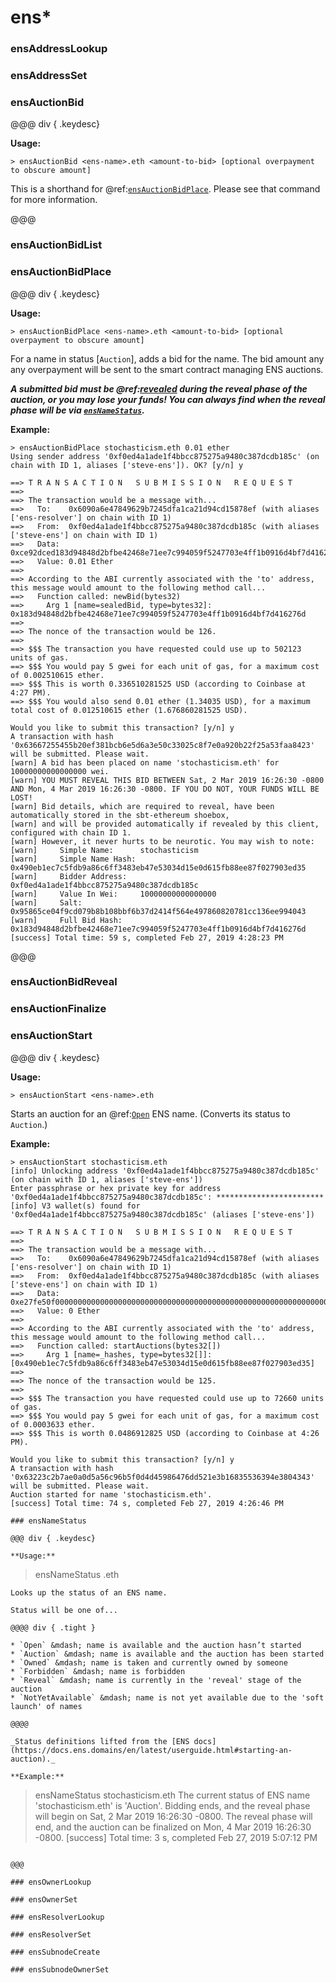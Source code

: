 # ens*

### ensAddressLookup

### ensAddressSet


### ensAuctionBid

@@@ div { .keydesc}

**Usage:**
```
> ensAuctionBid <ens-name>.eth <amount-to-bid> [optional overpayment to obscure amount]
```
This is a shorthand for @ref:[`ensAuctionBidPlace`](#ensauctionbidplace). Please see that command for more information.

@@@

### ensAuctionBidList

### ensAuctionBidPlace

@@@ div { .keydesc}

**Usage:**
```
> ensAuctionBidPlace <ens-name>.eth <amount-to-bid> [optional overpayment to obscure amount]
```
For a name in status [`Auction`], adds a bid for the name. The bid amount any any overpayment will be sent to the smart contract managing ENS auctions.

_**A submitted bid must be @ref:[revealed](#ensauctionbidreveal) during the reveal phase of the auction, or you may lose your funds! You can always find when the reveal phase will be via [`ensNameStatus`](#ensnamestatus).**_

**Example:**
```
> ensAuctionBidPlace stochasticism.eth 0.01 ether
Using sender address '0xf0ed4a1ade1f4bbcc875275a9480c387dcdb185c' (on chain with ID 1, aliases ['steve-ens']). OK? [y/n] y

==> T R A N S A C T I O N   S U B M I S S I O N   R E Q U E S T
==>
==> The transaction would be a message with...
==>   To:    0x6090a6e47849629b7245dfa1ca21d94cd15878ef (with aliases ['ens-resolver'] on chain with ID 1)
==>   From:  0xf0ed4a1ade1f4bbcc875275a9480c387dcdb185c (with aliases ['steve-ens'] on chain with ID 1)
==>   Data:  0xce92dced183d94848d2bfbe42468e71ee7c994059f5247703e4ff1b0916d4bf7d416276d
==>   Value: 0.01 Ether
==>
==> According to the ABI currently associated with the 'to' address, this message would amount to the following method call...
==>   Function called: newBid(bytes32)
==>     Arg 1 [name=sealedBid, type=bytes32]: 0x183d94848d2bfbe42468e71ee7c994059f5247703e4ff1b0916d4bf7d416276d
==>
==> The nonce of the transaction would be 126.
==>
==> $$$ The transaction you have requested could use up to 502123 units of gas.
==> $$$ You would pay 5 gwei for each unit of gas, for a maximum cost of 0.002510615 ether.
==> $$$ This is worth 0.336510281525 USD (according to Coinbase at 4:27 PM).
==> $$$ You would also send 0.01 ether (1.34035 USD), for a maximum total cost of 0.012510615 ether (1.676860281525 USD).

Would you like to submit this transaction? [y/n] y
A transaction with hash '0x63667255455b20ef381bcb6e5d6a3e50c33025c8f7e0a920b22f25a53faa8423' will be submitted. Please wait.
[warn] A bid has been placed on name 'stochasticism.eth' for 10000000000000000 wei.
[warn] YOU MUST REVEAL THIS BID BETWEEN Sat, 2 Mar 2019 16:26:30 -0800 AND Mon, 4 Mar 2019 16:26:30 -0800. IF YOU DO NOT, YOUR FUNDS WILL BE LOST!
[warn] Bid details, which are required to reveal, have been automatically stored in the sbt-ethereum shoebox,
[warn] and will be provided automatically if revealed by this client, configured with chain ID 1.
[warn] However, it never hurts to be neurotic. You may wish to note:
[warn]     Simple Name:      stochasticism
[warn]     Simple Name Hash: 0x490eb1ec7c5fdb9a86c6ff3483eb47e53034d15e0d615fb88ee87f027903ed35
[warn]     Bidder Address:   0xf0ed4a1ade1f4bbcc875275a9480c387dcdb185c
[warn]     Value In Wei:     10000000000000000
[warn]     Salt:             0x95865ce04f9cd079b8b108bbf6b37d2414f564e497860820781cc136ee994043
[warn]     Full Bid Hash:    0x183d94848d2bfbe42468e71ee7c994059f5247703e4ff1b0916d4bf7d416276d
[success] Total time: 59 s, completed Feb 27, 2019 4:28:23 PM
```
@@@

### ensAuctionBidReveal

### ensAuctionFinalize

### ensAuctionStart

@@@ div { .keydesc}

**Usage:**
```
> ensAuctionStart <ens-name>.eth
```

Starts an auction for an @ref:[`Open`](#ensnamestatus) ENS name. (Converts its status to `Auction`.)

**Example:**
```
> ensAuctionStart stochasticism.eth
[info] Unlocking address '0xf0ed4a1ade1f4bbcc875275a9480c387dcdb185c' (on chain with ID 1, aliases ['steve-ens'])
Enter passphrase or hex private key for address '0xf0ed4a1ade1f4bbcc875275a9480c387dcdb185c': ************************
[info] V3 wallet(s) found for '0xf0ed4a1ade1f4bbcc875275a9480c387dcdb185c' (aliases ['steve-ens'])

==> T R A N S A C T I O N   S U B M I S S I O N   R E Q U E S T
==>
==> The transaction would be a message with...
==>   To:    0x6090a6e47849629b7245dfa1ca21d94cd15878ef (with aliases ['ens-resolver'] on chain with ID 1)
==>   From:  0xf0ed4a1ade1f4bbcc875275a9480c387dcdb185c (with aliases ['steve-ens'] on chain with ID 1)
==>   Data:  0xe27fe50f00000000000000000000000000000000000000000000000000000000000000200000000000000000000000000000000000000000000000000000000000000001490eb1ec7c5fdb9a86c6ff3483eb47e53034d15e0d615fb88ee87f027903ed35
==>   Value: 0 Ether
==>
==> According to the ABI currently associated with the 'to' address, this message would amount to the following method call...
==>   Function called: startAuctions(bytes32[])
==>     Arg 1 [name=_hashes, type=bytes32[]]: [0x490eb1ec7c5fdb9a86c6ff3483eb47e53034d15e0d615fb88ee87f027903ed35]
==>
==> The nonce of the transaction would be 125.
==>
==> $$$ The transaction you have requested could use up to 72660 units of gas.
==> $$$ You would pay 5 gwei for each unit of gas, for a maximum cost of 0.0003633 ether.
==> $$$ This is worth 0.0486912825 USD (according to Coinbase at 4:26 PM).

Would you like to submit this transaction? [y/n] y
A transaction with hash '0x63223c2b7ae0a0d5a56c96b5f0d4d45986476dd521e3b16835536394e3804343' will be submitted. Please wait.
Auction started for name 'stochasticism.eth'.
[success] Total time: 74 s, completed Feb 27, 2019 4:26:46 PM

### ensNameStatus

@@@ div { .keydesc}

**Usage:**
```
> ensNameStatus <ens-name>.eth
```
Looks up the status of an ENS name.

Status will be one of...

@@@@ div { .tight }

* `Open` &mdash; name is available and the auction hasn’t started
* `Auction` &mdash; name is available and the auction has been started
* `Owned` &mdash; name is taken and currently owned by someone
* `Forbidden` &mdash; name is forbidden
* `Reveal` &mdash; name is currently in the 'reveal' stage of the auction
* `NotYetAvailable` &mdash; name is not yet available due to the 'soft launch' of names

@@@@

_Status definitions lifted from the [ENS docs](https://docs.ens.domains/en/latest/userguide.html#starting-an-auction)._

**Example:**
```
> ensNameStatus stochasticism.eth
The current status of ENS name 'stochasticism.eth' is 'Auction'.
Bidding ends, and the reveal phase will begin on Sat, 2 Mar 2019 16:26:30 -0800.
The reveal phase will end, and the auction can be finalized on Mon, 4 Mar 2019 16:26:30 -0800.
[success] Total time: 3 s, completed Feb 27, 2019 5:07:12 PM
```

@@@

### ensOwnerLookup

### ensOwnerSet

### ensResolverLookup

### ensResolverSet

### ensSubnodeCreate

### ensSubnodeOwnerSet
